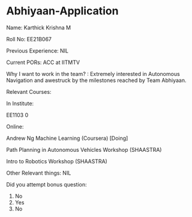 # Abhiyaan-Application
Name:
Karthick Krishna M

Roll No:
EE21B067

Previous Experience:
NIL

Current PORs:
ACC at IITMTV

Why I want to work in the team? :
Extremely interested in Autonomous Navigation and awestruck by the milestones reached by Team Abhiyaan.

Relevant Courses:

In Institute:

EE1103
0

Online:

Andrew Ng Machine Learning (Coursera) [Doing]

Path Planning in Autonomous Vehicles Workshop (SHAASTRA)

Intro to Robotics Workshop (SHAASTRA)

Other Relevant things:
NIL

Did you attempt bonus question:

  1. No
  2. Yes
  3. No

